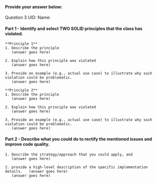 #### Provide your answer below:

Question 3
UID:         <Your UID>
Name:        <Your Name>
   
   
#### Part 1 - Identify and select TWO SOLID principles that the class has violated.
```
**Principle 1**
1. Describe the principle
   (answer goes here)
   
2. Explain how this principle was violated 
   (answer goes here)

3. Provide an example (e.g., actual use case) to illustrate why such violation could be problematic.
   (answer goes here)

**Principle 2**
1. Describe the principle
   (answer goes here)
   
2. Explain how this principle was violated 
   (answer goes here)

3. Provide an example (e.g., actual use case) to illustrate why such violation could be problematic.
   (answer goes here)
```


#### Part 2 - Describe what you could do to rectify the mentioned issues and improve code quality.
```
1. Describe the strategy/approach that you could apply, and
   (answer goes here)
       
2. provide a high-level description of the specific implementation details.   (answer goes here)    
   (answer goes here)
```